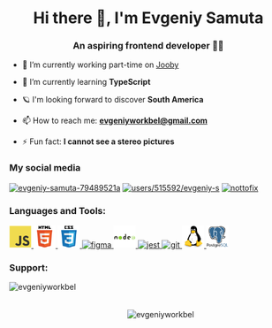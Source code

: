 <h1 align="center">Hi there 👋, I'm Evgeniy Samuta</h1>
<h3 align="center">An aspiring frontend developer 👨‍💼</h3>

- 🔭 I’m currently working part-time on [Jooby](https://jooby.dev/)

- 🌱 I’m currently learning **TypeScript**

- 🪐 I'm looking forward to discover **South America**

- 📫 How to reach me: **evgeniyworkbel@gmail.com**

- ⚡ Fun fact: **I cannot see a stereo pictures**

<h3 align="left">My social media</h3>
<p align="left">
<a href="https://linkedin.com/in/evgeniy-samuta-79489521a" target="blank"><img align="center" src="https://raw.githubusercontent.com/rahuldkjain/github-profile-readme-generator/master/src/images/icons/Social/linked-in-alt.svg" alt="evgeniy-samuta-79489521a" height="30" width="40" /></a>
<a href="https://stackoverflow.com/users/users/515592/evgeniy-s" target="blank"><img align="center" src="https://raw.githubusercontent.com/rahuldkjain/github-profile-readme-generator/master/src/images/icons/Social/stack-overflow.svg" alt="users/515592/evgeniy-s" height="30" width="40" /></a>
<a href="https://instagram.com/nottofix" target="blank"><img align="center" src="https://raw.githubusercontent.com/rahuldkjain/github-profile-readme-generator/master/src/images/icons/Social/instagram.svg" alt="nottofix" height="30" width="40" /></a>
</p>

<h3 align="left">Languages and Tools:</h3>
<p align="left"><a href="https://developer.mozilla.org/en-US/docs/Web/JavaScript" target="_blank" rel="noreferrer"> <img src="https://raw.githubusercontent.com/devicons/devicon/master/icons/javascript/javascript-original.svg" alt="javascript" width="40" height="40"/> </a> <a href="https://www.w3.org/html/" target="_blank" rel="noreferrer"> <img src="https://raw.githubusercontent.com/devicons/devicon/master/icons/html5/html5-original-wordmark.svg" alt="html5" width="40" height="40"/> </a> <a href="https://www.w3schools.com/css/" target="_blank" rel="noreferrer"> <img src="https://raw.githubusercontent.com/devicons/devicon/master/icons/css3/css3-original-wordmark.svg" alt="css3" width="40" height="40"/> </a> <a href="https://www.figma.com/" target="_blank" rel="noreferrer"> <img src="https://www.vectorlogo.zone/logos/figma/figma-icon.svg" alt="figma" width="40" height="40"/> </a> <a href="https://nodejs.org" target="_blank" rel="noreferrer"> <img src="https://raw.githubusercontent.com/devicons/devicon/master/icons/nodejs/nodejs-original-wordmark.svg" alt="nodejs" width="40" height="40"/> </a> <a href="https://jestjs.io" target="_blank" rel="noreferrer"> <img src="https://www.vectorlogo.zone/logos/jestjsio/jestjsio-icon.svg" alt="jest" width="40" height="40"/> </a> <a href="https://git-scm.com/" target="_blank" rel="noreferrer"> <img src="https://www.vectorlogo.zone/logos/git-scm/git-scm-icon.svg" alt="git" width="40" height="40"/> </a> <a href="https://www.linux.org/" target="_blank" rel="noreferrer"> <img src="https://raw.githubusercontent.com/devicons/devicon/master/icons/linux/linux-original.svg" alt="linux" width="40" height="40"/> </a> <a href="https://www.postgresql.org" target="_blank" rel="noreferrer"> <img src="https://raw.githubusercontent.com/devicons/devicon/master/icons/postgresql/postgresql-original-wordmark.svg" alt="postgresql" width="40" height="40"/> </a></p>

<h3 align="left">Support:</h3>
<p><a href="https://www.buymeacoffee.com/evgeniyworkbel"> <img align="left" src="https://cdn.buymeacoffee.com/buttons/v2/default-yellow.png" height="50" width="210" alt="evgeniyworkbel" /></a></p><br><br>

<p>&nbsp;<img align="center" src="https://github-readme-stats.vercel.app/api?username=evgeniyworkbel&show_icons=true&locale=en" alt="evgeniyworkbel" /></p>

